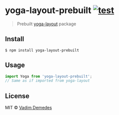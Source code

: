 # yoga-layout-prebuilt [![test](https://github.com/vadimdemedes/yoga-layout-prebuilt/workflows/test/badge.svg)](https://github.com/vadimdemedes/yoga-layout-prebuilt/actions)

> Prebuilt [yoga-layout](https://github.com/facebook/yoga) package


## Install

```
$ npm install yoga-layout-prebuilt
```


## Usage

```js
import Yoga from 'yoga-layout-prebuilt';
// Same as if imported from yoga-layout
```


## License

MIT © [Vadim Demedes](https://github.com/vadimdemedes/yoga-layout-prebuilt)
